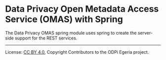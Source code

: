 <!-- SPDX-License-Identifier: CC-BY-4.0 -->

# Data Privacy Open Metadata Access Service (OMAS) with Spring

The Data Privacy OMAS spring module uses spring to create the server-side support for the REST services.


----
License: [CC BY 4.0](https://creativecommons.org/licenses/by/4.0/),
Copyright Contributors to the ODPi Egeria project.
